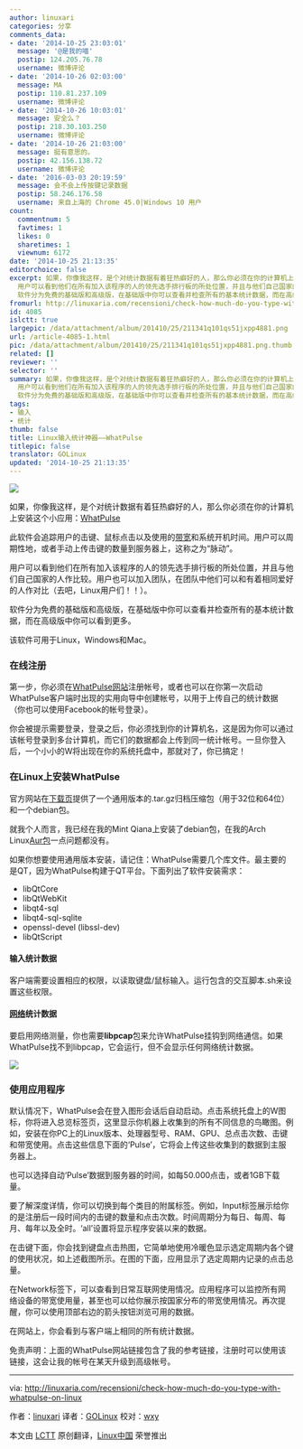 ```yaml
---
author: linuxari
categories: 分享
comments_data:
- date: '2014-10-25 23:03:01'
  message: '@是我的喵'
  postip: 124.205.76.78
  username: 微博评论
- date: '2014-10-26 02:03:00'
  message: MA
  postip: 110.81.237.109
  username: 微博评论
- date: '2014-10-26 10:03:01'
  message: 安全么？
  postip: 218.30.103.250
  username: 微博评论
- date: '2014-10-26 21:03:00'
  message: 挺有意思的。
  postip: 42.156.138.72
  username: 微博评论
- date: '2016-03-03 20:19:59'
  message: 会不会上传按键记录数据
  postip: 58.246.176.58
  username: 来自上海的 Chrome 45.0|Windows 10 用户
count:
  commentnum: 5
  favtimes: 1
  likes: 0
  sharetimes: 1
  viewnum: 6172
date: '2014-10-25 21:13:35'
editorchoice: false
excerpt: 如果，你像我这样，是个对统计数据有着狂热癖好的人，那么你必须在你的计算机上安装这个小应用：WhatPulse 此软件会追踪用户的击键、鼠标点击以及使用的带宽和系统开机时间。用户可以周期性地，或者手动上传击键的数量到服务器上，这称之为脉动。
  用户可以看到他们在所有加入该程序的人的领先选手排行板的所处位置，并且与他们自己国家的人作比较。用户也可以加入团队，在团队中他们可以和有着相同爱好的人作对比（去吧，Linux用户们！！）。
  软件分为免费的基础版和高级版，在基础版中你可以查看并检查所有的基本统计数据，而在高级版中
fromurl: http://linuxaria.com/recensioni/check-how-much-do-you-type-with-whatpulse-on-linux
id: 4085
islctt: true
largepic: /data/attachment/album/201410/25/211341q101qs51jxpp4881.png
url: /article-4085-1.html
pic: /data/attachment/album/201410/25/211341q101qs51jxpp4881.png.thumb.jpg
related: []
reviewer: ''
selector: ''
summary: 如果，你像我这样，是个对统计数据有着狂热癖好的人，那么你必须在你的计算机上安装这个小应用：WhatPulse 此软件会追踪用户的击键、鼠标点击以及使用的带宽和系统开机时间。用户可以周期性地，或者手动上传击键的数量到服务器上，这称之为脉动。
  用户可以看到他们在所有加入该程序的人的领先选手排行板的所处位置，并且与他们自己国家的人作比较。用户也可以加入团队，在团队中他们可以和有着相同爱好的人作对比（去吧，Linux用户们！！）。
  软件分为免费的基础版和高级版，在基础版中你可以查看并检查所有的基本统计数据，而在高级版中
tags:
- 输入
- 统计
thumb: false
title: Linux输入统计神器——WhatPulse
titlepic: false
translator: GOLinux
updated: '2014-10-25 21:13:35'
---
```


![](/data/attachment/album/201410/25/211341q101qs51jxpp4881.png)


如果，你像我这样，是个对统计数据有着狂热癖好的人，那么你必须在你的计算机上安装这个小应用：[WhatPulse](http://whatpulse.org/ref/833872/)


此软件会追踪用户的击键、鼠标点击以及使用的[带宽](http://linuxaria.com/article/tool-command-line-bandwidth-linux)和系统开机时间。用户可以周期性地，或者手动上传击键的数量到服务器上，这称之为“脉动”。


用户可以看到他们在所有加入该程序的人的领先选手排行板的所处位置，并且与他们自己国家的人作比较。用户也可以加入团队，在团队中他们可以和有着相同爱好的人作对比（去吧，Linux用户们！！）。


软件分为免费的基础版和高级版，在基础版中你可以查看并检查所有的基本统计数据，而在高级版中你可以看到更多。


该软件可用于Linux，Windows和Mac。


### 在线注册


第一步，你必须在[WhatPulse网站](http://whatpulse.org/ref/833872/)注册帐号，或者也可以在你第一次启动WhatPulse客户端时出现的实用向导中创建帐号，以用于上传自己的统计数据（你也可以使用Facebook的帐号登录）。


你会被提示需要登录，登录之后，你必须找到你的计算机名，这是因为你可以通过该帐号登录到多台计算机，而它们的数据都会上传到同一统计帐号。一旦你登入后，一个小小的W将出现在你的系统托盘中，那就对了，你已搞定！


### 在Linux上安装WhatPulse


官方网站在[下载页](http://www.whatpulse.org/downloads/)提供了一个通用版本的.tar.gz归档压缩包（用于32位和64位）和一个debian包。


就我个人而言，我已经在我的Mint Qiana上安装了debian包，在我的Arch Linux[Aur包](https://aur.archlinux.org/packages/whatpulse/)一点问题都没有。


如果你想要使用通用版本安装，请记住：WhatPulse需要几个库文件。最主要的是QT，因为WhatPulse构建于QT平台。下面列出了软件安装需求：


* libQtCore
* libQtWebKit
* libqt4-sql
* libqt4-sql-sqlite
* openssl-devel (libssl-dev)
* libQtScript


#### 输入统计数据


客户端需要设置相应的权限，以读取键盘/鼠标输入。运行包含的交互脚本.sh来设置这些权限。


#### [网络](http://linuxaria.com/tag/network)统计数据


要启用网络测量，你也需要**libpcap**包来允许WhatPulse挂钩到网络通信。如果WhatPulse找不到libpcap，它会运行，但不会显示任何网络统计数据。


![](/data/attachment/album/201410/25/211346qeg10sslq4v31e9g.png)


### 使用应用程序


默认情况下，WhatPulse会在登入图形会话后自动启动。点击系统托盘上的W图标，你将进入总览标签页，这里显示你机器上收集到的所有不同信息的鸟瞰图。例如，安装在你PC上的Linux版本、处理器型号、RAM、GPU、总点击次数、击键和带宽使用。点击这些信息下面的‘Pulse’，它将会上传这些收集到的数据到主服务器上。


也可以选择自动‘Pulse’数据到服务器的时间，如每50.000点击，或者1GB下载量。


要了解深度详情，你可以切换到每个类目的附属标签。例如，Input标签展示给你的是注册后一段时间内的击键的数量和点击次数。时间周期分为每日、每周、每月、每年以及全时。‘all’设置将显示程序安装以来的数据。


在击键下面，你会找到键盘点击热图，它简单地使用冷暖色显示选定周期内各个键的使用状况，如上述截图所示。在图的下面，应用显示了选定周期内记录的点击总量。


在Network标签下，可以查看到日常互联网使用情况。应用程序可以监控所有网络设备的带宽使用量，甚至也可以给你展示按国家分布的带宽使用情况。再次提醒，你可以使用顶部右边的箭头按钮浏览可用的数据。


在网站上，你会看到与客户端上相同的所有统计数据。


免责声明：上面的WhatPulse网站链接包含了我的参考链接，注册时可以使用该链接，这会让我的帐号在某天升级到高级帐号。




---


via: <http://linuxaria.com/recensioni/check-how-much-do-you-type-with-whatpulse-on-linux>


作者：[linuxari](https://plus.google.com/100563597940685405833?rel=author) 译者：[GOLinux](https://github.com/GOLinux) 校对：[wxy](https://github.com/wxy)


本文由 [LCTT](https://github.com/LCTT/TranslateProject) 原创翻译，[Linux中国](http://linux.cn/) 荣誉推出
